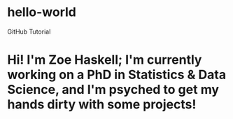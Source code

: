# hello-world
GitHub Tutorial
# Hi! I'm Zoe Haskell; I'm currently working on a PhD in Statistics & Data Science, and I'm psyched to get my hands dirty with some projects! 
